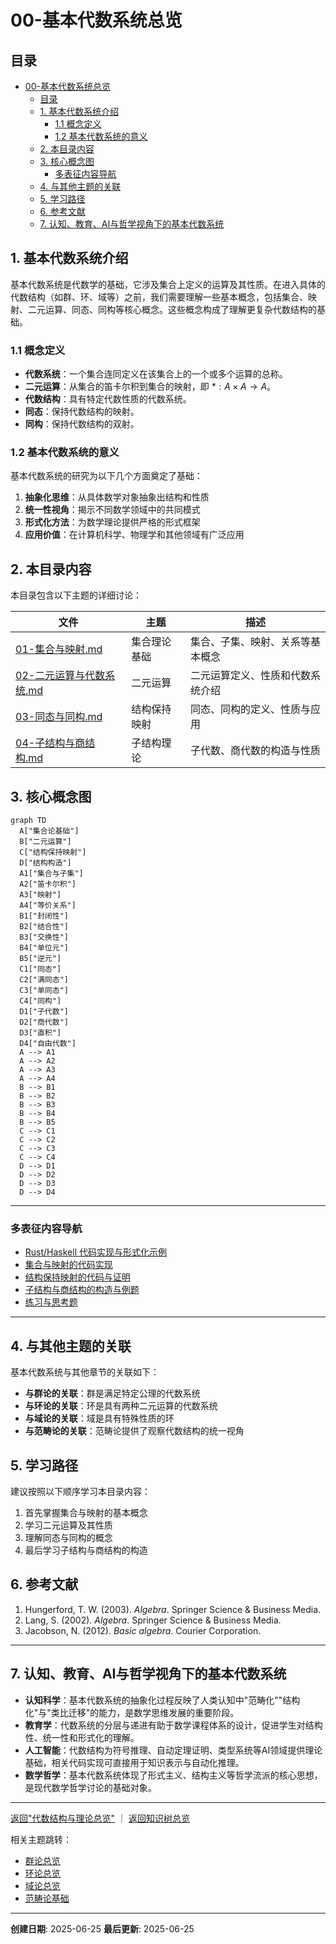 # 00-基本代数系统总览

## 目录

- [00-基本代数系统总览](#00-基本代数系统总览)
  - [目录](#目录)
  - [1. 基本代数系统介绍](#1-基本代数系统介绍)
    - [1.1 概念定义](#11-概念定义)
    - [1.2 基本代数系统的意义](#12-基本代数系统的意义)
  - [2. 本目录内容](#2-本目录内容)
  - [3. 核心概念图](#3-核心概念图)
    - [多表征内容导航](#多表征内容导航)
  - [4. 与其他主题的关联](#4-与其他主题的关联)
  - [5. 学习路径](#5-学习路径)
  - [6. 参考文献](#6-参考文献)
  - [7. 认知、教育、AI与哲学视角下的基本代数系统](#7-认知教育ai与哲学视角下的基本代数系统)

## 1. 基本代数系统介绍

基本代数系统是代数学的基础，它涉及集合上定义的运算及其性质。在进入具体的代数结构（如群、环、域等）之前，我们需要理解一些基本概念，包括集合、映射、二元运算、同态、同构等核心概念。这些概念构成了理解更复杂代数结构的基础。

### 1.1 概念定义

- **代数系统**：一个集合连同定义在该集合上的一个或多个运算的总称。
- **二元运算**：从集合的笛卡尔积到集合的映射，即 $*: A \times A \to A$。
- **代数结构**：具有特定代数性质的代数系统。
- **同态**：保持代数结构的映射。
- **同构**：保持代数结构的双射。

### 1.2 基本代数系统的意义

基本代数系统的研究为以下几个方面奠定了基础：

1. **抽象化思维**：从具体数学对象抽象出结构和性质
2. **统一性视角**：揭示不同数学领域中的共同模式
3. **形式化方法**：为数学理论提供严格的形式框架
4. **应用价值**：在计算机科学、物理学和其他领域有广泛应用

## 2. 本目录内容

本目录包含以下主题的详细讨论：

| 文件 | 主题 | 描述 |
|------|------|------|
| [01-集合与映射.md](./01-集合与映射.md) | 集合理论基础 | 集合、子集、映射、关系等基本概念 |
| [02-二元运算与代数系统.md](./02-二元运算与代数系统.md) | 二元运算 | 二元运算定义、性质和代数系统介绍 |
| [03-同态与同构.md](./03-同态与同构.md) | 结构保持映射 | 同态、同构的定义、性质与应用 |
| [04-子结构与商结构.md](./04-子结构与商结构.md) | 子结构理论 | 子代数、商代数的构造与性质 |

## 3. 核心概念图

```mermaid
graph TD
  A["集合论基础"]
  B["二元运算"]
  C["结构保持映射"]
  D["结构构造"]
  A1["集合与子集"]
  A2["笛卡尔积"]
  A3["映射"]
  A4["等价关系"]
  B1["封闭性"]
  B2["结合性"]
  B3["交换性"]
  B4["单位元"]
  B5["逆元"]
  C1["同态"]
  C2["满同态"]
  C3["单同态"]
  C4["同构"]
  D1["子代数"]
  D2["商代数"]
  D3["直积"]
  D4["自由代数"]
  A --> A1
  A --> A2
  A --> A3
  A --> A4
  B --> B1
  B --> B2
  B --> B3
  B --> B4
  B --> B5
  C --> C1
  C --> C2
  C --> C3
  C --> C4
  D --> D1
  D --> D2
  D --> D3
  D --> D4
```

---

### 多表征内容导航

- [Rust/Haskell 代码实现与形式化示例](./02-二元运算与代数系统.md#7-形式化与代码实现)
- [集合与映射的代码实现](./01-集合与映射.md#7-形式化与代码实现)
- [结构保持映射的代码与证明](./03-同态与同构.md)
- [子结构与商结构的构造与例题](./04-子结构与商结构.md)
- [练习与思考题](./02-二元运算与代数系统.md#8-练习与思考题)

---

## 4. 与其他主题的关联

基本代数系统与其他章节的关联如下：

- **与群论的关联**：群是满足特定公理的代数系统
- **与环论的关联**：环是具有两种二元运算的代数系统
- **与域论的关联**：域是具有特殊性质的环
- **与范畴论的关联**：范畴论提供了观察代数结构的统一视角

## 5. 学习路径

建议按照以下顺序学习本目录内容：

1. 首先掌握集合与映射的基本概念
2. 学习二元运算及其性质
3. 理解同态与同构的概念
4. 最后学习子结构与商结构的构造

## 6. 参考文献

1. Hungerford, T. W. (2003). *Algebra*. Springer Science & Business Media.
2. Lang, S. (2002). *Algebra*. Springer Science & Business Media.
3. Jacobson, N. (2012). *Basic algebra*. Courier Corporation.

---

## 7. 认知、教育、AI与哲学视角下的基本代数系统

- **认知科学**：基本代数系统的抽象化过程反映了人类认知中"范畴化""结构化"与"类比迁移"的能力，是数学思维发展的重要阶段。
- **教育学**：代数系统的分层与递进有助于数学课程体系的设计，促进学生对结构性、统一性和形式化的理解。
- **人工智能**：代数结构为符号推理、自动定理证明、类型系统等AI领域提供理论基础，相关代码实现可直接用于知识表示与自动化推理。
- **数学哲学**：基本代数系统体现了形式主义、结构主义等哲学流派的核心思想，是现代数学哲学讨论的基础对象。

---

[返回"代数结构与理论总览"](../00-代数结构与理论总览.md) ｜ [返回知识树总览](../../09-项目总览/00-项目总览.md)

相关主题跳转：

- [群论总览](../02-群论/00-群论总览.md)
- [环论总览](../03-环论/00-环论总览.md)
- [域论总览](../04-域论/00-域论总览.md)
- [范畴论基础](../08-范畴论/00-范畴论基础总览.md)

---

**创建日期**: 2025-06-25
**最后更新**: 2025-06-25
